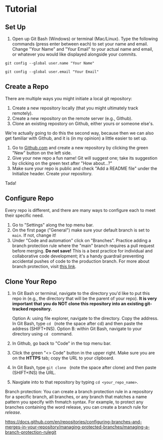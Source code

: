 # Tutorial 
## Set Up

1. Open up Git Bash (Windows) or terminal (Mac/Linux). Type the following commands (press enter between each) to set your name and email. Change "Your Name" and "Your Email" to your actual name and email, or whatever you would like displayed alongside your commits.

`git config --global user.name "Your Name"`

`git config --global user.email "Your Email"`

## Create a Repo
There are multiple ways you might initiate a local git repository:
1. Create a new repository locally (that you might ultimately track remotely).
2. Create a new repository on the remote server (e.g., Github).
3. Clone an existing repostory on Github, either yours or someone else's.

We're actually going to do this the second way, because then we can also get familiar with Github, and it is (in my opinion) a little easier to set up.

1. Go to [Github.com](https://github.com) and create a new repository by clicking the green "New" button on the left side.
2. Give your new repo a fun name! Git will suggest one; take its suggestion by clicking on the green text after "How about...?"
3. Make sure your repo is public and check "Add a README file" under the Initialize header. Create your repository.

Tada!

## Configure Repo
Every repo is different, and there are many ways to configure each to meet their specific need. 

1. Go to "Settings" along the top menu bar.
2. On the first page ("General") make sure your default branch is set to `main`. If not, change it!
3. Under "Code and automation" click on "Branches". Practice adding a branch protection rule where the "main" branch requires a pull request before merging. **Do not save!** This is a best practice for individual and collaborative code development; it's a handy guardrail preventing accidental pushes of code to the production branch. For more about branch protection, visit [this link](https://docs.github.com/en/repositories/configuring-branches-and-merges-in-your-repository/managing-protected-branches/managing-a-branch-protection-rulegit).

## Clone Your Repo

1. In Git Bash or terminal, navigate to the directory you'd like to put this repo in (e.g., the directory that will be the parent of your repo). **It is very important that you do NOT clone this repository into an existing git-tracked repository.**

   Option A: using file explorer, navigate to the directory. Copy the address. In Git Bash, type `cd ` (note the space after cd) and then paste the address (SHIFT+INS).
   Option B: within Git Bash, navigate to your directory using `cd ` command.

2. In Github, go back to "Code" in the top menu bar.
3. Click the green "<> Code" button in the upper right. Make sure you are on the **HTTPS** tab; copy the URL to your clipboard.
4. In Git Bash, type `git clone ` (note the space after clone) and then paste (SHIFT+INS) the URL. 
5. Navgiate into to that repository by typing `cd <your_repo_name>`.

Branch protection:
You can create a branch protection rule in a repository for a specific branch, all branches, or any branch that matches a name pattern you specify with fnmatch syntax. For example, to protect any branches containing the word release, you can create a branch rule for *release*.


https://docs.github.com/en/repositories/configuring-branches-and-merges-in-your-repository/managing-protected-branches/managing-a-branch-protection-rulegit 

